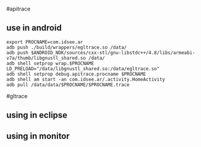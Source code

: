 #apitrace
## use in android
```
export PROCNAME=com.idsee.ar
adb push ./build/wrappers/egltrace.so /data/
adb push $ANDROID_NDK/sources/cxx-stl/gnu-libstdc++/4.8/libs/armeabi-v7a/thumb/libgnustl_shared.so /data/
adb shell setprop wrap.$PROCNAME LD_PRELOAD="/data/libgnustl_shared.so:/data/egltrace.so"
adb shell setprop debug.apitrace.procname $PROCNAME
adb shell am start -an com.idsee.ar/.activity.HomeActivity 
adb pull /data/data/$PROCNAME/$PROCNAME.trace

```

#gltrace
## using in eclipse
## using in monitor
